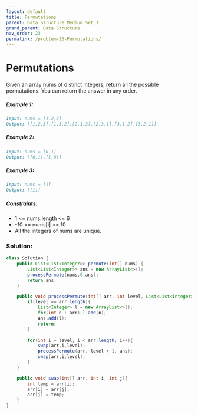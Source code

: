 ```yaml
---
layout: default
title: Permutations
parent: Data Structure Medium Set 1
grand_parent: Data Structure
nav_order: 23
permalink: /problem-23-Permutations/
---
```

# Permutations
Given an array nums of distinct integers, return all the possible permutations. You can return the answer in any order.

##### Example 1:
```markdown
Input: nums = [1,2,3]
Output: [[1,2,3],[1,3,2],[2,1,3],[2,3,1],[3,1,2],[3,2,1]]
```
##### Example 2:
```markdown
Input: nums = [0,1]
Output: [[0,1],[1,0]]
```
##### Example 3:
```markdown
Input: nums = [1]
Output: [[1]]
```
##### Constraints:
* 1 <= nums.length <= 6
* -10 <= nums[i] <= 10
* All the integers of nums are unique.

### Solution: 
```java
class Solution {
    public List<List<Integer>> permute(int[] nums) {
        List<List<Integer>> ans = new ArrayList<>();
        processPermute(nums,0,ans);
        return ans;
    }

    public void processPermute(int[] arr, int level, List<List<Integer>> ans){
        if(level == arr.length){
            List<Integer> l = new ArrayList<>();
            for(int n : arr) l.add(n);
            ans.add(l);
            return;
        }
           
        for(int i = level; i < arr.length; i++){
            swap(arr,i,level);
            processPermute(arr, level + 1, ans);
            swap(arr,i,level);
        }
    }

    public void swap(int[] arr, int i, int j){
        int temp = arr[i];
        arr[i] = arr[j];
        arr[j] = temp;
    }
}
```